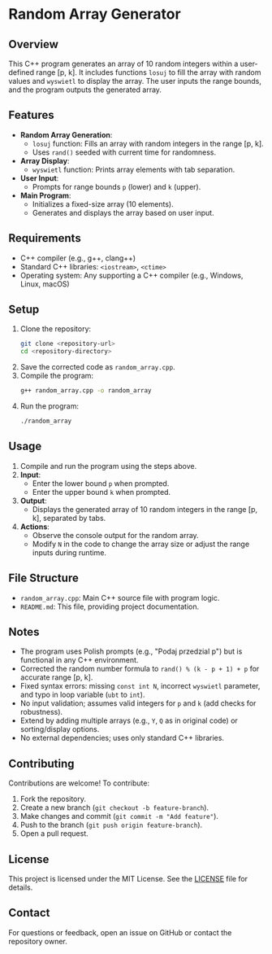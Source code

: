 # Random Array Generator

## Overview
This C++ program generates an array of 10 random integers within a user-defined range [p, k]. It includes functions `losuj` to fill the array with random values and `wyswietl` to display the array. The user inputs the range bounds, and the program outputs the generated array.

## Features
- **Random Array Generation**:
  - `losuj` function: Fills an array with random integers in the range [p, k].
  - Uses `rand()` seeded with current time for randomness.
- **Array Display**:
  - `wyswietl` function: Prints array elements with tab separation.
- **User Input**:
  - Prompts for range bounds `p` (lower) and `k` (upper).
- **Main Program**:
  - Initializes a fixed-size array (10 elements).
  - Generates and displays the array based on user input.

## Requirements
- C++ compiler (e.g., g++, clang++)
- Standard C++ libraries: `<iostream>`, `<ctime>`
- Operating system: Any supporting a C++ compiler (e.g., Windows, Linux, macOS)

## Setup
1. Clone the repository:
   ```bash
   git clone <repository-url>
   cd <repository-directory>
   ```
2. Save the corrected code as `random_array.cpp`.
3. Compile the program:
   ```bash
   g++ random_array.cpp -o random_array
   ```
4. Run the program:
   ```bash
   ./random_array
   ```

## Usage
1. Compile and run the program using the steps above.
2. **Input**:
   - Enter the lower bound `p` when prompted.
   - Enter the upper bound `k` when prompted.
3. **Output**:
   - Displays the generated array of 10 random integers in the range [p, k], separated by tabs.
4. **Actions**:
   - Observe the console output for the random array.
   - Modify `N` in the code to change the array size or adjust the range inputs during runtime.

## File Structure
- `random_array.cpp`: Main C++ source file with program logic.
- `README.md`: This file, providing project documentation.

## Notes
- The program uses Polish prompts (e.g., "Podaj przedzial p") but is functional in any C++ environment.
- Corrected the random number formula to `rand() % (k - p + 1) + p` for accurate range [p, k].
- Fixed syntax errors: missing `const int N`, incorrect `wyswietl` parameter, and typo in loop variable (`ubt` to `int`).
- No input validation; assumes valid integers for `p` and `k` (add checks for robustness).
- Extend by adding multiple arrays (e.g., `Y`, `Q` as in original code) or sorting/display options.
- No external dependencies; uses only standard C++ libraries.

## Contributing
Contributions are welcome! To contribute:
1. Fork the repository.
2. Create a new branch (`git checkout -b feature-branch`).
3. Make changes and commit (`git commit -m "Add feature"`).
4. Push to the branch (`git push origin feature-branch`).
5. Open a pull request.

## License
This project is licensed under the MIT License. See the [LICENSE](LICENSE) file for details.

## Contact
For questions or feedback, open an issue on GitHub or contact the repository owner.